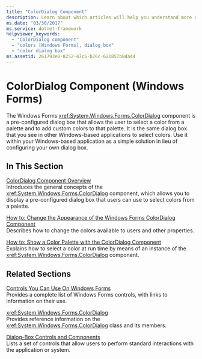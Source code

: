 ```yaml
---
title: "ColorDialog Component"
description: Learn about which articles will help you understand more about the ColorDialog component.
ms.date: "03/30/2017"
ms.service: dotnet-framework
helpviewer_keywords: 
  - "ColorDialog component"
  - "colors [Windows Forms], dialog box"
  - "color dialog box"
ms.assetid: 261793e0-8252-47c5-b76c-621857b8da44
---
```

# ColorDialog Component (Windows Forms)

The Windows Forms <xref:System.Windows.Forms.ColorDialog> component is a pre-configured dialog box that allows the user to select a color from a palette and to add custom colors to that palette. It is the same dialog box that you see in other Windows-based applications to select colors. Use it within your Windows-based application as a simple solution in lieu of configuring your own dialog box.  
  
## In This Section  

[ColorDialog Component Overview](colordialog-component-overview-windows-forms.md)  
Introduces the general concepts of the <xref:System.Windows.Forms.ColorDialog> component, which allows you to display a pre-configured dialog box that users can use to select colors from a palette.  
  
[How to: Change the Appearance of the Windows Forms ColorDialog Component](how-to-change-the-appearance-of-the-windows-forms-colordialog-component.md)  
Describes how to change the colors available to users and other properties.  
  
[How to: Show a Color Palette with the ColorDialog Component](how-to-show-a-color-palette-with-the-colordialog-component.md)  
Explains how to select a color at run time by means of an instance of the <xref:System.Windows.Forms.ColorDialog> component.  
  
## Related Sections  

[Controls You Can Use On Windows Forms](controls-to-use-on-windows-forms.md)  
Provides a complete list of Windows Forms controls, with links to information on their use.  
  
<xref:System.Windows.Forms.ColorDialog>  
Provides reference information on the <xref:System.Windows.Forms.ColorDialog> class and its members.  

[Dialog-Box Controls and Components](dialog-box-controls-and-components-windows-forms.md)  
Lists a set of controls that allow users to perform standard interactions with the application or system.

